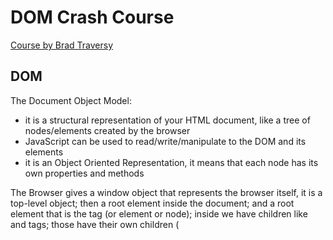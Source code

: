 # DOM Crash Course

[Course by Brad Traversy](https://www.youtube.com/watch?v=0ik6X4DJKCc&list=PLillGF-RfqbYE6Ik_EuXA2iZFcE082B3s)

## DOM

The Document Object Model:

- it is a structural representation of your HTML document, like a tree of nodes/elements created by the browser<br>
- JavaScript can be used to read/write/manipulate to the DOM and its elements<br>
- it is an Object Oriented Representation, it means that each node has its own properties and methods<br>

The Browser gives a window object that represents the browser itself, it is a top-level object; then a root element inside the document; and a root element that is the <html> tag (or element or node); inside we have children like <head> and <body> tags; those have their own children (<title>, <meta>, <header>, <div>, <a>, <h1>, <input>, <form>, <ul>, <li>, etc) that have texts.<br>

## JQUERY

The JQuery uses the dollar sign for the variables \$

## STYLE

It is installed Bootstrap.

## EXAMINE THE DOCUMENT OBJECT

**HTMLCollection !== array**
You cannot use the array methods with HTML Collections.<br>
Instead a **NodeList** is more similar to arrays.<br>

## SELECTORS

a. document.getElementById('')<br>
b. document.getElementsByClassName('')<br>
c. document.getElementsByTagName('')<br>

## QUERY SELECTORS

a. document.querySelector('tag', '#id', '.class') - you use it only for one item, it grabs only the first one.<br>
You can use the same CSS-selectors:<br>

- 'input[type="submit"]'
- '.list-group-item'
- '.list-group-item:last-child'
- '.list-group-item:nth-child(2)'

b. document.querySelectorAll('') - This gives a NodeList that is similar to a collection, but you can run array functions <br>

## METHODS

Three methods to access the text content:

1. element.textContent - does not pay attention to the style
2. element.innerText - pays attention to the style
3. element.innerHTML

For style changes:

- element.style.borderBottom = 'solid 3px #000';
- element.style.fontWeight = 'bold';
- element.style.backgroundColor = 'yellow';
- element.style.textAlign = 'center';
- elements[1].style.textAlign = 'center';
- for (var i = 0; i < elements.length; i++) {
  elements[i].style.backgroundColor = '#f4f4f4'; }
